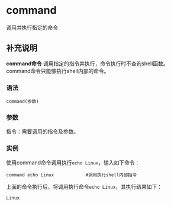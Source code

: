 command
===

调用并执行指定的命令

## 补充说明

**command命令** 调用指定的指令并执行，命令执行时不查询shell函数。command命令只能够执行shell内部的命令。

###  语法

```
command(参数)
```

###  参数

指令：需要调用的指令及参数。

###  实例

使用command命令调用执行`echo Linux`，输入如下命令：

```
command echo Linux            #调用执行shell内部指令
```

上面的命令执行后，将调用执行命令`echo Linux`，其执行结果如下：

```
Linux
```


